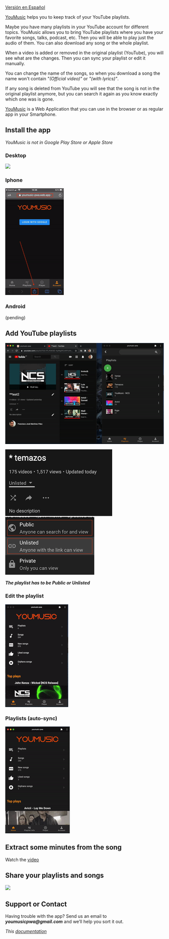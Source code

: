 [Versión en Español](leeme.md)

[YouMusic](https://youmusic.app) helps you to keep track of your YouTube playlists. 

Maybe you have many playlists in your YouTube account for different topics. YouMusic allows you to bring YouTube playlists where you have your favorite songs, talks, podcast, etc. Then you will be able to play just the audio of them. You can also download any song or the whole playlist.

When a video is added or removed in the original playlist (YouTube), you will see what are the changes. Then you can sync your playlist or edit it manually.

You can change the name of the songs, so when you download a song the name won't contain _"(Official video)"_ or _"(with lyrics)"_.

If any song is deleted from YouTube you will see that the song is not in the original playlist anymore, but you can search it again as you know exactly which one was is gone.


[YouMusic](https://youmusic.app) is a Web Application that you can use in the browser or as regular app in your Smartphone.


## Install the app
_YouMusic is not in Google Play Store or Apple Store_

### Desktop
![](installDesktop.gif)

### Iphone
![](installIphone.gif)

### Android
(pending)

## Add YouTube playlists
![](addPlaylist.gif)

![](publicPlaylists.png)
![](publicPlaylists2.png)

**_The playlist has to be Public or Unlisted_**


### Edit the playlist
![](editAndSync.gif)

### Playlists (auto-sync)
![](auto-sync.gif)



## Extract some minutes from the song
Watch the [video](https://youtu.be/xWxEDVjj5b8)


## Share your playlists and songs
![](share.gif)




## Support or Contact

Having trouble with the app? Send us an email to **_youmusicpwa@gmail.com_** and we’ll help you sort it out.

_This [documentation](https://youmusic.app/doc)_
